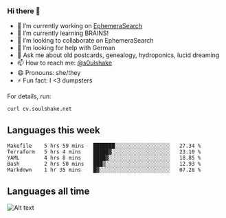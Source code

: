 ### Hi there 👋

<!--
**soulshake/soulshake** is a ✨ _special_ ✨ repository because its `README.md` (this file) appears on your GitHub profile.

Here are some ideas to get you started:

- 🔭 I’m currently working on ...
- 🌱 I’m currently learning ...
- 👯 I’m looking to collaborate on ...
- 🤔 I’m looking for help with ...
- 💬 Ask me about ...
- 📫 How to reach me: ...
- 😄 Pronouns: ...
- ⚡ Fun fact: ...
-->


- 🔭 I’m currently working on [EphemeraSearch](https://www.ephemerasearch.com/)
- 🌱 I’m currently learning BRAINS!
- 👯 I’m looking to collaborate on EphemeraSearch
- 🤔 I’m looking for help with German
- 💬 Ask me about old postcards, genealogy, hydroponics, lucid dreaming
- 📫 How to reach me: [@s0ulshake](https://twitter.com/soulshake)
- 😄 Pronouns: she/they
- ⚡ Fun fact: I <3 dumpsters

For details, run:

```
curl cv.soulshake.net
```

## Languages this week

<!--START_SECTION:waka-->
```text
Makefile    5 hrs 59 mins   ███████░░░░░░░░░░░░░░░░░░   27.34 % 
Terraform   5 hrs 4 mins    █████▓░░░░░░░░░░░░░░░░░░░   23.10 % 
YAML        4 hrs 8 mins    ████▓░░░░░░░░░░░░░░░░░░░░   18.85 % 
Bash        2 hrs 50 mins   ███▒░░░░░░░░░░░░░░░░░░░░░   12.93 % 
Markdown    1 hr 35 mins    █▓░░░░░░░░░░░░░░░░░░░░░░░   07.28 % 
```
<!--END_SECTION:waka-->

## Languages all time
![Alt text](https://wakatime.com/share/@aj/6aa10b67-a5e9-4fb1-acaf-8692f4385172.svg)
